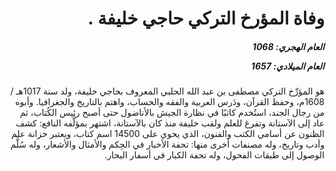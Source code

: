 <h1 dir="rtl">وفاة المؤرخ التركي حاجي خليفة .</h1>

<h5 dir="rtl">العام الهجري:  1068

العام الميلادي: 1657

</h5>

<p dir="rtl">هو المؤرِّخ التركي مصطفى بن عبد الله الحلبي المعروف بحاجي خليفة، ولد سنة 1017هـ / 1608م، وحفظ القرآن، ودَرس العربية والفقه والحساب، واهتم بالتاريخ والجغرافيا. وأبوه من رجال الجند، استُخدم كاتبًا في نظارة الجيش بالأناضول حتى أصبح رئيس الكُتاب، ثم عاد إلى الآستانة وتفرغ للعلم ولقب خليفة منذ كان بالآستانة، اشتهر بمؤلَّفه النافع: كشف الظنون عن أسامي الكتب والفنون، الذي يحوي على 14500 اسم كتاب، ويعتبر خزانة علم وأدب وتاريخ، وله مصنفات أخرى منها: تحفة الأخبار في الحِكم والأمثال والأشعار، وله سُلَّم الوصول إلى طبقات الفحول، وله تحفة الكبار في أسفار البحار.</p></br>
